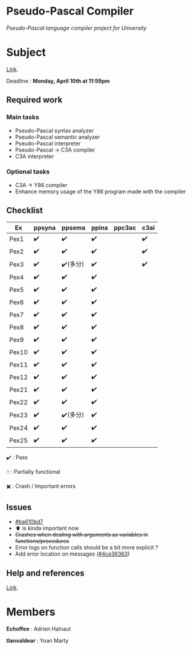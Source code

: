 
# Pseudo-Pascal Compiler
*Pseudo-Pascal language compiler project for University*

# Subject
[Link](http://dept-info.labri.fr/ENSEIGNEMENT/compi/projet.pdf).

Deadline : **Monday, April 10th at 11:59pm**

## Required work

### Main tasks

- Pseudo-Pascal syntax analyzer
- Pseudo-Pascal semantic analyzer
- Pseudo-Pascal interpreter
- Pseudo-Pascal -> C3A compiler
- C3A interpreter

### Optional tasks

- C3A -> Y86 compiler
- Enhance memory usage of the Y86 program made with the compiler

## Checklist
Ex 	  | ppsyna | ppsema	 | ppina | ppc3ac | c3ai |
------|--------|---------|-------|--------|------|
Pex1  | ✔️ 	  |	✔️		|✔️		|		 | ✔️		|
Pex2  | ✔️ 	  |	✔️		|✔️		|		 | ✔️		| 
Pex3  | ✔️ 	  |	✔️(多分)|✔️	  |		 | ✔️		|
Pex4  | ✔️ 	  |	✔️		|✔️		|		 |		|
Pex5  | ✔️ 	  |	✔️		|✔️		|		 |		|
Pex6  | ✔️ 	  |	✔️		|✔️		|		 |		|
Pex7  | ✔️ 	  |	✔️		|✔️		|		 |		|
Pex8  | ✔️ 	  |	✔️		|✔️		|		 |		|  
Pex9  | ✔️ 	  |	✔️		|✔️		|		 |		|
Pex10 | ✔️	  |	✔️		|✔️		|		 |		|
Pex11 | ✔️ 	  |	✔️		|✔️		|		 |		|
Pex12 | ✔️	  |	✔️		|✔️		|		 |		|
Pex21 | ✔️	  |	✔️		|✔️		|		 |		|
Pex22 | ✔️	  |	✔️		|✔️		|		 |		|
Pex23 | ✔️	  |	✔️(多分)|✔️	  |		 |		|
Pex24 | ✔️	  |	✔️		|✔️		|		 |		|
Pex25 | ✔️	  |	✔️		|✔️		|		 |		|

✔️ : Pass

🀄 : Partially functional

✖️ : Crash / Important errors

## Issues
- [#ba610bd7](https://github.com/Echoffee/pp-compiler/commit/ba610bd799cef48539d7e537eecc1285ef51a5e2)
- ⬆️ is kinda important now
- ~~Crashes when dealing with arguments as variables in functions/procedures~~
- Error logs on function calls should be a bit more explicit ?
- Add error location on messages ([#4ce36363](https://github.com/Echoffee/pp-compiler/commit/4ce363631ff69613c96d2842c5fae2b0d84470eb))

## Help and references

[Link](http://dept-info.labri.fr/ENSEIGNEMENT/compi/).

# Members

**Echoffee** : Adrien Halnaut

**tlanvaldear** : Yoan Marty
